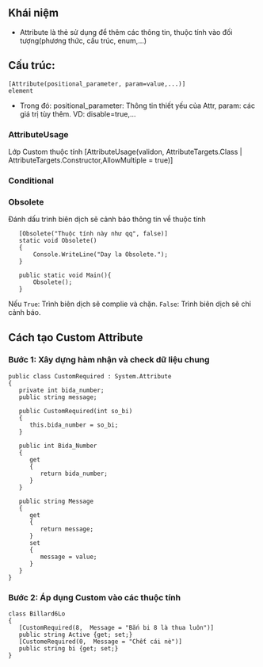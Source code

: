 ## Khái niệm
- Attribute là thẻ sử dụng để thêm các thông tin, thuộc tính vào đối tượng(phương thức, cấu trúc, enum,...)
## Cấu trúc:
    [Attribute(positional_parameter, param=value,...)]
    element
- Trong đó:
    positional_parameter: Thông tin thiết yếu của Attr,
    param: các giá trị tùy thêm. VD: disable=true,...

### AttributeUsage 
 Lớp Custom thuộc tính
    [AttributeUsage(validon, AttributeTargets.Class | AttributeTargets.Constructor,AllowMultiple = true)]
### Conditional

### Obsolete
 Đánh dấu trình biên dịch sẽ cảnh báo thông tin về thuộc tính
 ```
    [Obsolete("Thuộc tính này như qq", false)]
    static void Obsolete()
    {
        Console.WriteLine("Day la Obsolete.");
    }
    
    public static void Main(){
        Obsolete();
    }
 ```

 Nếu  `True`: Trình biên dịch sẽ complie và chặn.
      `False`: Trình biên dịch sẽ chỉ cảnh báo.   

## Cách tạo Custom Attribute 

### Bước 1: Xây dựng hàm nhận và check dữ liệu chung
```
public class CustomRequired : System.Attribute
{
   private int bida_number;
   public string message;
   
   public CustomRequired(int so_bi)
   {
      this.bida_number = so_bi;
   }
   
   public int Bida_Number
   {
      get
      {
         return bida_number;
      }
   }
   
   public string Message
   {
      get
      {
         return message;
      }
      set
      {
         message = value;
      }
   }
}
```

### Bước 2: Áp dụng Custom vào các thuộc tính
```
class Billard6Lo
{
   [CustomRequired(8,  Message = "Bắn bi 8 là thua luôn")]
   public string Active {get; set;}
   [CustomeRequired(0,  Message = "Chết cái nè")]
   public string bi {get; set;}
}
```